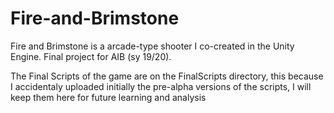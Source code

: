 # Fire-and-Brimstone
Fire and Brimstone is a arcade-type shooter I co-created in the Unity Engine. Final project for AIB (sy 19/20).

The Final Scripts of the game are on the FinalScripts directory, this because I accidentaly uploaded initially the pre-alpha versions of the scripts,
I will keep them here for future learning and analysis
